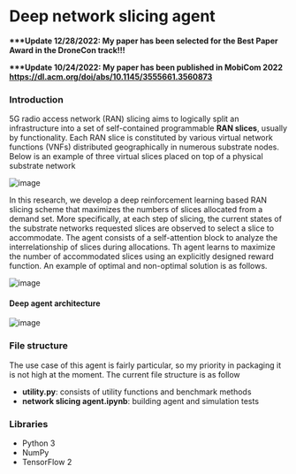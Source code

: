 # Deep network slicing agent

<b>***Update 12/28/2022: My paper has been selected for the Best Paper Award in the DroneCon track!!!</b>

<b>***Update 10/24/2022: My paper has been published in MobiCom 2022 https://dl.acm.org/doi/abs/10.1145/3555661.3560873</b>

### Introduction

5G radio access network (RAN) slicing aims to logically split an infrastructure into a set of self-contained
programmable <b>RAN slices</b>, usually by functionality. Each RAN slice is constituted by various virtual network functions (VNFs) distributed geographically in numerous substrate nodes. Below is an example of three virtual slices placed on top of a physical substrate network

![image](https://user-images.githubusercontent.com/5643444/232635967-67fae4bc-3ebb-4e5b-b02e-3b942dbc65cc.png)

In this research, we develop a deep reinforcement learning based RAN slicing scheme that maximizes the numbers of slices allocated from a demand set. More specifically, at each step of slicing, the current states of the substrate networks requested slices are observed to select a slice to accommodate. The agent consists of a self-attention block to analyze the interrelationship of slices during allocations. Th agent learns to maximize the number of accommodated slices using an explicitly designed reward function. An example of optimal and non-optimal solution is as follows.

![image](https://user-images.githubusercontent.com/5643444/232636059-ed9cfadf-7e7a-4f52-85a0-a96527e1538d.png)

#### Deep agent architecture

![image](https://user-images.githubusercontent.com/5643444/232636081-2c73b037-48c4-4be7-b50d-a82ed368b3ad.png)

### File structure

The use case of this agent is fairly particular, so my priority in packaging it is not high at the moment. The current file structure is as follow 

- <b>utility.py</b>: consists of utility functions and benchmark methods
- <b>network slicing agent.ipynb</b>: building agent and simulation tests

### Libraries

- Python 3
- NumPy
- TensorFlow 2
